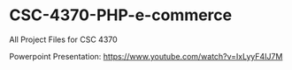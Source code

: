 # CSC-4370-PHP-e-commerce
All Project Files for CSC 4370

Powerpoint Presentation: https://www.youtube.com/watch?v=IxLyyF4IJ7M
